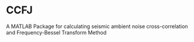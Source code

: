 # CCFJ
A MATLAB Package for calculating seismic ambient noise cross-correlation and Frequency-Bessel Transform Method

